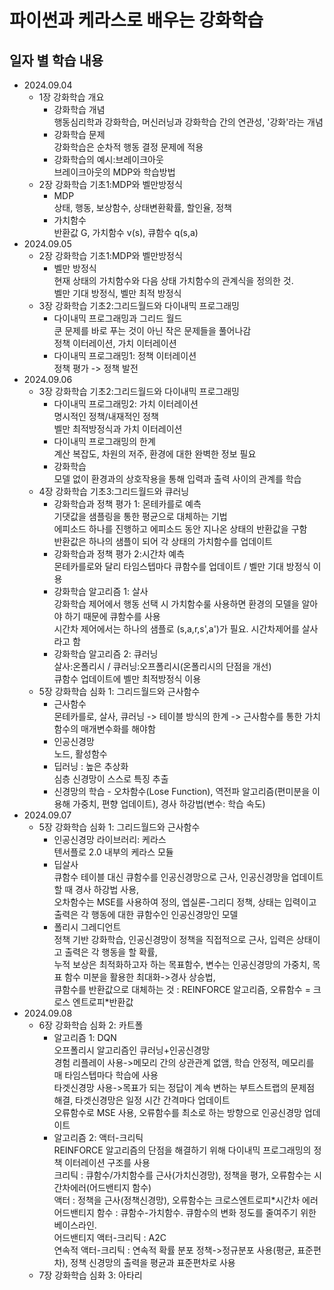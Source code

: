 파이썬과 케라스로 배우는 강화학습
=============

일자 별 학습 내용
-------------
- 2024.09.04
    - 1장 강화학습 개요   
        - 강화학습 개념   
        행동심리학과 강화학습, 머신러닝과 강화학습 간의 연관성, '강화'라는 개념   
        - 강화학습 문제   
        강화학습은 순차적 행동 결정 문제에 적용   
        - 강화학습의 예시:브레이크아웃   
        브레이크아웃의 MDP와 학습방법   
    - 2장 강화학습 기초1:MDP와 벨만방정식   
        - MDP   
        상태, 행동, 보상함수, 상태변환확률, 할인율, 정책   
        - 가치함수   
        반환값 G, 가치함수 v(s), 큐함수 q(s,a)   
- 2024.09.05   
    - 2장 강화학습 기초1:MDP와 벨만방정식   
        - 벨만 방정식   
        현재 상태의 가치함수와 다음 상태 가치함수의 관계식을 정의한 것.   
        벨만 기대 방정식, 벨만 최적 방정식   
    - 3장 강화학습 기초2:그리드월드와 다이내믹 프로그래밍   
        - 다이내믹 프로그래밍과 그리드 월드   
        쿤 문제를 바로 푸는 것이 아닌 작은 문제들을 풀어나감   
        정책 이터레이션, 가치 이터레이션   
        - 다이내믹 프로그래밍1: 정책 이터레이션   
        정책 평가 -> 정책 발전   
- 2024.09.06   
    - 3장 강화학습 기초2:그리드월드와 다이내믹 프로그래밍   
        - 다이내믹 프로그래밍2: 가치 이터레이션   
        명시적인 정책/내재적인 정책   
        벨만 최적방정식과 가치 이터레이션   
        - 다이내믹 프로그래밍의 한계   
        계산 복잡도, 차원의 저주, 환경에 대한 완벽한 정보 필요   
        - 강화학습   
        모델 없이 환경과의 상호작용을 통해 입력과 출력 사이의 관계를 학습   
    - 4장 강화학습 기초3:그리드월드와 큐러닝   
        - 강화학습과 정책 평가 1: 몬테카를로 예측   
        기댓값을 샘플링을 통한 평균으로 대체하는 기법   
        에피소드 하나를 진행하고 에피소드 동안 지나온 상태의 반환값을 구함   
        반환값은 하나의 샘플이 되어 각 상태의 가치함수를 업데이트   
        - 강화학습과 정책 평가 2:시간차 예측   
        몬테카를로와 달리 타임스텝마다 큐함수를 업데이트 / 벨만 기대 방정식 이용   
        - 강화학습 알고리즘 1: 살사   
        강화학습 제어에서 행동 선택 시 가치함수룰 사용하면 환경의 모델을 알아야 하기 때문에 큐함수를 사용   
        시간차 제어에서는 하나의 샘플로 (s,a,r,s',a')가 필요. 시간차제어를 살사라고 함   
        - 강화학습 알고리즘 2: 큐러닝   
        살사:온폴리시 / 큐러닝:오프폴리시(온폴리시의 단점을 개선)   
        큐함수 업데이트에 벨만 최적방정식 이용   
    - 5장 강화학습 심화 1: 그리드월드와 근사함수   
        - 근사함수   
        몬테카를로, 살사, 큐러닝 -> 테이블 방식의 한계 -> 근사함수를 통한 가치함수의 매개변수화를 해야함   
        - 인공신경망   
        노드, 활성함수   
        - 딥러닝 : 높은 추상화   
        심층 신경망이 스스로 특징 추출   
        - 신경망의 학습 - 오차함수(Lose Function), 역전파 알고리즘(편미분을 이용해 가중치, 편향 업데이트), 경사 하강법(변수: 학습 속도)   
- 2024.09.07   
    - 5장 강화학습 심화 1: 그리드월드와 근사함수   
        - 인공신경망 라이브러리: 케라스   
        텐서플로 2.0 내부의 케라스 모듈   
        - 딥살사   
        큐함수 테이블 대신 큐함수를 인공신경망으로 근사, 인공신경망을 업데이트 할 때 경사 하강법 사용,   
        오차함수는 MSE를 사용하여 정의, 엡실론-그리디 정책, 상태는 입력이고 출력은 각 행동에 대한 큐함수인 인공신경망인 모델   
        - 폴리시 그레디언트   
        정책 기반 강화학습, 인공신경망이 정책을 직접적으로 근사, 입력은 상태이고 출력은 각 행동을 할 확률,   
        누적 보상은 최적화하고자 하는 목표함수, 변수는 인공신경망의 가중치, 목표 함수 미분을 활용한 최대화->경사 상승법,   
        큐함수를 반환값으로 대체하는 것 : REINFORCE 알고리즘, 오류함수 = 크로스 엔트로피*반환값   
- 2024.09.08   
    - 6장 강화학습 심화 2: 카트폴   
        - 알고리즘 1: DQN   
        오프폴리시 알고리즘인 큐러닝+인공신경망   
        경험 리플레이 사용->메모리 간의 상관관계 없앰, 학습 안정적, 메모리를 매 타임스텝마다 학습에 사용   
        타겟신경망 사용->목표가 되는 정답이 계속 변하는 부트스트랩의 문제점 해결, 타겟신경망은 일정 시간 간격마다 업데이트   
        오류함수로 MSE 사용, 오류함수를 최소로 하는 방향으로 인공신경망 업데이트   
        - 알고리즘 2: 액터-크리틱   
        REINFORCE 알고리즘의 단점을 해결하기 위해 다이내믹 프로그래밍의 정책 이터레이션 구조를 사용   
        크리틱 : 큐함수/가치함수를 근사(가치신경망), 정책을 평가, 오류함수는 시간차에러(어드밴티지 함수)   
        액터 : 정책을 근사(정책신경망), 오류함수는 크로스엔트로피*시간차 에러   
        어드밴티지 함수 : 큐함수-가치함수. 큐함수의 변화 정도를 줄여주기 위한 베이스라인.   
        어드밴티지 액터-크리틱 : A2C   
        연속적 액터-크리틱 : 연속적 확률 분포 정책->정규분포 사용(평균, 표준편차), 정책 신경망의 출력을 평균과 표준편차로 사용   
    - 7장 강화학습 심화 3: 아타리   
    